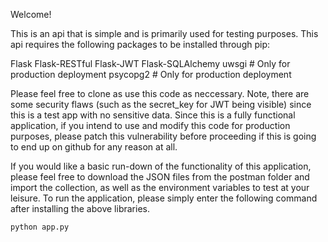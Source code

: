 Welcome!

This is an api that is simple and is primarily used for testing purposes. This api requires the following packages to be installed through pip:

Flask
Flask-RESTful
Flask-JWT
Flask-SQLAlchemy
uwsgi     # Only for production deployment 
psycopg2  # Only for production deployment

Please feel free to clone as use this code as neccessary. Note, there are some security flaws (such as the secret_key for JWT being visible) since this is a test app with no sensitive data. 
Since this is a fully functional application, if you intend to use and modify this code for production purposes, please patch this vulnerability before proceeding if this is going to end up on github for any reason at all.

If you would like a basic run-down of the functionality of this application, please feel free to download the JSON files from the postman folder and import the collection, as well as the environment variables to test at your leisure.
To run the application, please simply enter the following command after installing the above libraries. 

```
python app.py
```
